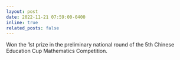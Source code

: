 ```yaml
---
layout: post
date: 2022-11-21 07:59:00-0400
inline: true
related_posts: false
---
```


Won the 1st prize in the preliminary national round of the 5th Chinese Education Cup Mathematics Competition.
